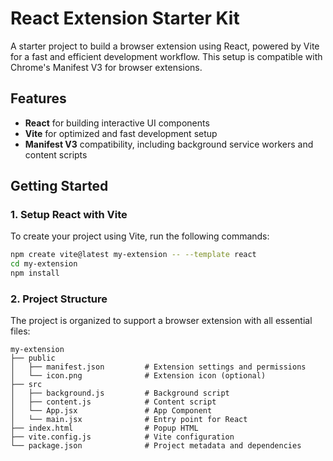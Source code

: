 # React Extension Starter Kit

A starter project to build a browser extension using React, powered by Vite for a fast and efficient development workflow. This setup is compatible with Chrome's Manifest V3 for browser extensions.

## Features
- **React** for building interactive UI components
- **Vite** for optimized and fast development setup
- **Manifest V3** compatibility, including background service workers and content scripts

## Getting Started

### 1. Setup React with Vite

To create your project using Vite, run the following commands:

```bash
npm create vite@latest my-extension -- --template react
cd my-extension
npm install
```

### 2. Project Structure

The project is organized to support a browser extension with all essential files:

```plaintext
my-extension
├── public
│   ├── manifest.json         # Extension settings and permissions
│   └── icon.png              # Extension icon (optional)
├── src
│   ├── background.js         # Background script
│   ├── content.js            # Content script
│   └── App.jsx               # App Component
│   └── main.jsx              # Entry point for React
├── index.html                # Popup HTML
├── vite.config.js            # Vite configuration
└── package.json              # Project metadata and dependencies
```
